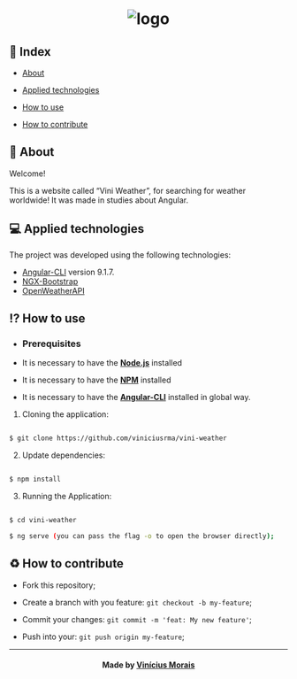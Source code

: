 <h1  align="center">
  <img src="https://i.ibb.co/1X60Nm0/g841-1.png" alt="logo" border="0">
</h1>
  
## 📍 Index


- [About](#About)

- [Applied technologies](#applied-technologies)

- [How to use](#how-to-use)

- [How to contribute](#hot-to-contribute)
  

<a  id="about"></a>
## 📑 About

Welcome! 

This is a website called “Vini Weather”, for searching for weather worldwide! It was made in studies about Angular.

<a  id="applied-technologies"></a>
## 💻 Applied technologies

The project was developed using the following technologies:

- [Angular-CLI](https://github.com/angular/angular-cli) version 9.1.7.
- [NGX-Bootstrap](https://www.npmjs.com/package/ngx-bootstrap)
- [OpenWeatherAPI](https://openweathermap.org/)

<a  id="how-to-use"></a>
## ⁉ How to use

- ### **Prerequisites**

- It is necessary to have the **[Node.js](https://nodejs.org/en/)** installed

- It is necessary to have the **[NPM](https://www.npmjs.com/)** installed

- It is necessary to have the **[Angular-CLI](https://github.com/angular/angular-cli)** installed in global way.

1. Cloning the application:

```sh

$ git clone https://github.com/viniciusrma/vini-weather

```

2. Update dependencies:

```sh

$ npm install

```

3. Running the Application:

```sh

$ cd vini-weather

$ ng serve (you can pass the flag -o to open the browser directly);

```

<a  id="hot-to-contribute"></a>
## ♻️ How to contribute

- Fork this repository;

- Create a branch with you feature: `git checkout -b my-feature`;

- Commit your changes: `git commit -m 'feat: My new feature'`;

- Push into your: `git push origin my-feature`;

---

<h4  align="center">
Made by <a  href="https://www.linkedin.com/in/viniciusrma/"  target="_blank">Vinícius Morais</a>
</h4>

